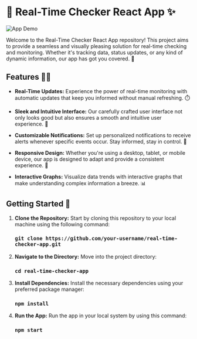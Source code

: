 # 🌟 Real-Time Checker React App ✨

![App Demo](demo.gif)

Welcome to the Real-Time Checker React App repository! This project aims to provide a seamless and visually pleasing solution for real-time checking and monitoring. Whether it's tracking data, status updates, or any kind of dynamic information, our app has got you covered. 🚀

## Features 💙🌿

- **Real-Time Updates:** Experience the power of real-time monitoring with automatic updates that keep you informed without manual refreshing. ⏱️

- **Sleek and Intuitive Interface:** Our carefully crafted user interface not only looks good but also ensures a smooth and intuitive user experience. 🎨

- **Customizable Notifications:** Set up personalized notifications to receive alerts whenever specific events occur. Stay informed, stay in control. 🔔

- **Responsive Design:** Whether you're using a desktop, tablet, or mobile device, our app is designed to adapt and provide a consistent experience. 📱

- **Interactive Graphs:** Visualize data trends with interactive graphs that make understanding complex information a breeze. 📊

## Getting Started 🚀

1. **Clone the Repository:** Start by cloning this repository to your local machine using the following command:
   ### `git clone https://github.com/your-username/real-time-checker-app.git`

2. **Navigate to the Directory:** Move into the project directory:
   ### `cd real-time-checker-app`

3. **Install Dependencies:** Install the necessary dependencies using your preferred package manager:
   ### `npm install`

4. **Run the App:** Run the app in your local system by using this command:
   ### `npm start`
